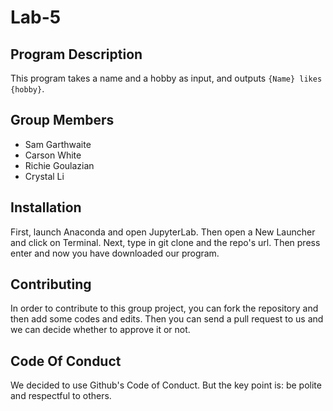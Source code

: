 # Lab-5

## Program Description
This program takes a name and a hobby as input, and outputs `{Name} likes {hobby}`.

## Group Members
- Sam Garthwaite
- Carson White
- Richie Goulazian
- Crystal Li

## Installation
First, launch Anaconda and open JupyterLab. Then open a New Launcher and click on Terminal. Next, type in git clone and the repo's url. Then press enter and now you have downloaded our program. 

## Contributing 
In order to contribute to this group project, you can fork the repository and then add some codes and edits. Then you can send a pull request to us and we can decide whether to approve it or not. 

## Code Of Conduct 
We decided to use Github's Code of Conduct. But the key point is: be polite and respectful to others. 

